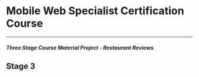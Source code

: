 # Mobile Web Specialist Certification Course
---
#### _Three Stage Course Material Project - Restaurant Reviews_

## Stage 3






